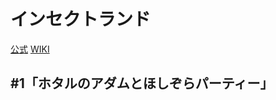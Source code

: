 # インセクトランド

[公式](https://insect-land.com/anime/) 
[WIKI](https://ja.wikipedia.org/wiki/%E3%82%A4%E3%83%B3%E3%82%BB%E3%82%AF%E3%83%88%E3%83%A9%E3%83%B3%E3%83%89) 

## #1「ホタルのアダムとほしぞらパーティー」
